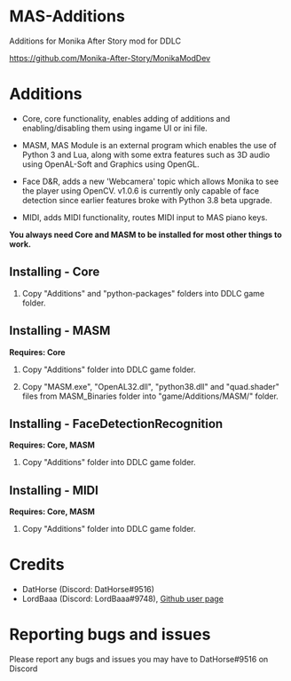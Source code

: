 # MAS-Additions

Additions for Monika After Story mod for DDLC

https://github.com/Monika-After-Story/MonikaModDev


# Additions
* Core, core functionality, enables adding of additions and enabling/disabling them using ingame UI or ini file.

* MASM, MAS Module is an external program which enables the use of Python 3 and Lua, along with some extra features such as 3D audio using OpenAL-Soft and Graphics using OpenGL.

* Face D&R, adds a new 'Webcamera' topic which allows Monika to see the player using OpenCV. v1.0.6 is currently only capable of face detection since earlier features broke with Python 3.8 beta upgrade.

* MIDI, adds MIDI functionality, routes MIDI input to MAS piano keys.

**You always need Core and MASM to be installed for most other things to work.**

## Installing - Core
1. Copy "Additions" and "python-packages" folders into DDLC game folder.


## Installing - MASM
**Requires: Core**

1. Copy "Additions" folder into DDLC game folder.

2. Copy "MASM.exe", "OpenAL32.dll", "python38.dll" and "quad.shader" files from MASM_Binaries folder into "game/Additions/MASM/" folder.


## Installing - FaceDetectionRecognition
**Requires: Core, MASM**

1.  Copy "Additions" folder into DDLC game folder.


## Installing - MIDI
**Requires: Core, MASM**

1.  Copy "Additions" folder into DDLC game folder.

# Credits

*  DatHorse (Discord: DatHorse#9516)
*  LordBaaa (Discord: LordBaaa#9748), [Github user page](https://github.com/LordBaaa)

# Reporting bugs and issues

Please report any bugs and issues you may have to DatHorse#9516 on Discord
